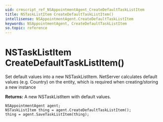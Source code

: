 ```yaml
---
uid: crmscript_ref_NSAppointmentAgent_CreateDefaultTaskListItem
title: NSTaskListItem CreateDefaultTaskListItem()
intellisense: NSAppointmentAgent.CreateDefaultTaskListItem
keywords: NSAppointmentAgent, CreateDefaultTaskListItem
so.topic: reference
---
```


# NSTaskListItem CreateDefaultTaskListItem()

Set default values into a new NSTaskListItem.
NetServer calculates default values (e.g. Country) on the entity, which is required when creating/storing a new instance

**Returns:** A new NSTaskListItem with default values.

```crmscript
NSAppointmentAgent agent;
NSTaskListItem thing = agent.CreateDefaultTaskListItem();
thing = agent.SaveTaskListItem(thing);
```

